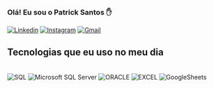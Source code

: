 
### Olá! Eu sou o Patrick Santos ✋

[![Linkedin](https://img.shields.io/badge/LinkedIn-0077B5?style=for-the-badge&logo=linkedin&logoColor=white)](https://www.linkedin.com/in/patrick-santos-a9219713b/)
[![Instagram](https://img.shields.io/badge/Instagram-E4405F?style=for-the-badge&logo=instagram&logoColor=white
)](https://www.instagram.com/patricksantoos64/)
[![Gmail](https://img.shields.io/badge/Gmail-D14836?style=for-the-badge&logo=gmail&logoColor=white
)]()

## Tecnologias que eu uso no meu dia

<div style="display: inline_block"><br/>
    <img align="center" alt="SQL"src="https://img.shields.io/badge/MySQL-00000F?style=for-the-badge&logo=mysql&logoColor=white"/>
    <img align="center" alt="Microsoft SQL Server"src="https://img.shields.io/badge/Microsoft%20SQL%20Server-CC2927?style=for-the-badge&logo=microsoft%20sql%20server&logoColor=white
    "/>
    <img align="center" alt="ORACLE"src="https://img.shields.io/badge/Oracle-F80000?style=for-the-badge&logo=Oracle&logoColor=white
    "/>
    <img align="center" alt="EXCEL"src="https://img.shields.io/badge/Microsoft_Excel-217346?style=for-the-badge&logo=microsoft-excel&logoColor=white"/>
    <img align="center" alt="GoogleSheets"src="https://img.shields.io/badge/Google%20Sheets-34A853?style=for-the-badge&logo=google-sheets&logoColor=white
    "/>
</div>



